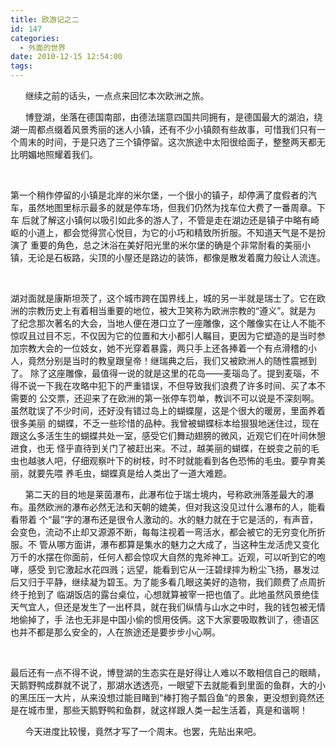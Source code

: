 ```yaml
---
title: 欧游记之二
id: 147
categories:
  - 外面的世界
date: 2010-12-15 12:54:00
tags:
---
```


<div id="blogContent" class="text-article">

&nbsp;&nbsp;&nbsp;&nbsp;&nbsp; 继续之前的话头，一点点来回忆本次欧洲之旅。

&nbsp;&nbsp;&nbsp;&nbsp;&nbsp; 博登湖，坐落在德国南部，由德法瑞意四国共同拥有，是德国最大的湖泊，绕湖一周都点缀着风景秀丽的迷人小镇，还有不少小镇颇有些故事，可惜我们只有一个周末的时间，于是只选了三个镇停留。这次旅途中太阳很给面子，整整两天都无比明媚地照耀着我们。

&nbsp;&nbsp;&nbsp;&nbsp;&nbsp;

第一个稍作停留的小镇是北岸的米尔堡，一个很小的镇子，却停满了度假者的汽车，虽然地图里标示最多的就是停车场，但我们仍然为找车位大费了一番周章。下车
后就了解这小镇何以吸引如此多的游人了，不管是走在湖边还是镇子中略有崎岖的小道上，都会觉得赏心悦目，为它的小巧和精致所折服。不知道天气是不是扮演了
重要的角色，总之沐浴在美好阳光里的米尔堡的确是个非常耐看的美丽小镇，无论是石板路，尖顶的小屋还是路边的装饰，都像是散发着魔力般让人流连。

&nbsp;&nbsp;&nbsp;&nbsp;&nbsp;

湖对面就是康斯坦茨了，这个城市跨在国界线上，城的另一半就是瑞士了。它在欧洲的宗教历史上有着相当重要的地位，被大卫笑称为欧洲宗教的&ldquo;遵义&rdquo;。就是为
了纪念那次著名的大会，当地人便在港口立了一座雕像，这个雕像实在让人不能不惊叹且过目不忘，不仅因为它的位置和大小都引人瞩目，更因为它塑造的是当时参
加宗教大会的一位妓女，她不光穿着暴露，两只手上还各捧着一个有点滑稽的小人，竟然分别是当时的教皇跟皇帝！继瑞典之后，我们又被欧洲人的随性震撼到了。
除了这座雕像，最值得一说的就是这里的花岛&mdash;&mdash;麦瑙岛了。提到麦瑙，不得不说一下我在攻略中犯下的严重错误，不但导致我们浪费了许多时间、买了本不需要的
公交票，还迎来了在欧洲的第一张停车罚单，教训不可以说是不深刻啊。虽然耽误了不少时间，还好没有错过岛上的蝴蝶屋，这是个很大的暖房，里面养着很多美丽
的蝴蝶，不乏一些珍惜的品种。我曾被蝴蝶标本给狠狠地迷住过，现在跟这么多活生生的蝴蝶共处一室，感受它们舞动翅膀的微风，近观它们在叶间休憩进食，也无
怪乎直待到关门了被赶出来。不过，越美丽的蝴蝶，在蜕变之前的毛虫也越骇人吧，仔细观察叶下的树枝，时不时就能看到各色恐怖的毛虫。要孕育美丽，就要先喂
养毛虫，蝴蝶真是给人类出了一道大难题。

&nbsp;&nbsp;&nbsp;&nbsp;&nbsp; 
第二天的目的地是莱茵瀑布，此瀑布位于瑞士境内，号称欧洲落差最大的瀑布。虽然欧洲的瀑布必然无法和天朝的媲美，但对我这没见过什么瀑布的人，能看看带着
个&ldquo;最&rdquo;字的瀑布还是很令人激动的。水的魅力就在于它是活的，有声音，会变色，流动不止却又源源不断，每每注视着一弯活水，都会被它的无穷变化所折服。不
管从哪方面讲，瀑布都算是集水的魅力之大成了，当这种生龙活虎又变化万千的水摆在你面前，任何人都会惊叹大自然的鬼斧神工。近观，可以听到它的咆哮，感受
到它激起水花四溅；远望，能看到它从一汪碧绿摔为粉尘飞扬，暴发过后又归于平静，继续凝为碧玉。为了能多看几眼这美好的造物，我们颇费了点周折终于抢到了
临湖饭店的露台桌位，心想就算被宰一把也值了。此地虽然风景绝佳天气宜人，但还是发生了一出杯具，就在我们纵情与山水之中时，我的钱包被无情地偷掉了，手
法也无非是中国小偷的惯用伎俩。这下大家要吸取教训了，德语区也并不都是那么安全的，人在旅途还是要步步小心啊。

&nbsp;&nbsp;&nbsp;&nbsp;&nbsp;

最后还有一点不得不说，博登湖的生态实在是好得让人难以不敢相信自己的眼睛，天鹅野鸭成群就不说了，那湖水透透亮，一眼望下去就能看到里面的鱼群，大的小
的黑压压一大片，从来没想过能目睹到&ldquo;棒打狍子瓢舀鱼&rdquo;的景象，更没想到竟然还是在城市里，那些天鹅野鸭和鱼群，就这样跟人类一起生活着，真是和谐啊！

&nbsp;&nbsp;&nbsp;&nbsp;&nbsp; 今天进度比较慢，竟然才写了一个周末。也罢，先贴出来吧。

</div>
